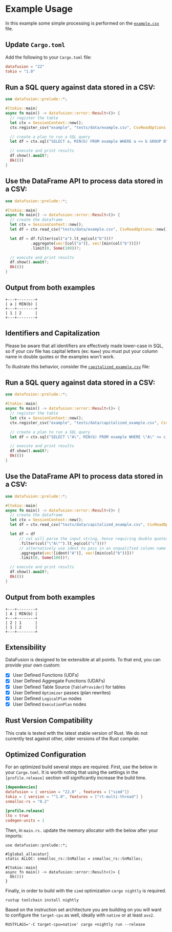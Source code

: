 <!---
  Licensed to the Apache Software Foundation (ASF) under one
  or more contributor license agreements.  See the NOTICE file
  distributed with this work for additional information
  regarding copyright ownership.  The ASF licenses this file
  to you under the Apache License, Version 2.0 (the
  "License"); you may not use this file except in compliance
  with the License.  You may obtain a copy of the License at

    http://www.apache.org/licenses/LICENSE-2.0

  Unless required by applicable law or agreed to in writing,
  software distributed under the License is distributed on an
  "AS IS" BASIS, WITHOUT WARRANTIES OR CONDITIONS OF ANY
  KIND, either express or implied.  See the License for the
  specific language governing permissions and limitations
  under the License.
-->

# Example Usage

In this example some simple processing is performed on the [`example.csv`](../../../datafusion/core/tests/data/example.csv) file.

## Update `Cargo.toml`

Add the following to your `Cargo.toml` file:

```toml
datafusion = "22"
tokio = "1.0"
```

## Run a SQL query against data stored in a CSV:

```rust
use datafusion::prelude::*;

#[tokio::main]
async fn main() -> datafusion::error::Result<()> {
  // register the table
  let ctx = SessionContext::new();
  ctx.register_csv("example", "tests/data/example.csv", CsvReadOptions::new()).await?;

  // create a plan to run a SQL query
  let df = ctx.sql("SELECT a, MIN(b) FROM example WHERE a <= b GROUP BY a LIMIT 100").await?;

  // execute and print results
  df.show().await?;
  Ok(())
}
```

## Use the DataFrame API to process data stored in a CSV:

```rust
use datafusion::prelude::*;

#[tokio::main]
async fn main() -> datafusion::error::Result<()> {
  // create the dataframe
  let ctx = SessionContext::new();
  let df = ctx.read_csv("tests/data/example.csv", CsvReadOptions::new()).await?;

  let df = df.filter(col("a").lt_eq(col("b")))?
           .aggregate(vec![col("a")], vec![min(col("b"))])?
           .limit(0, Some(100))?;

  // execute and print results
  df.show().await?;
  Ok(())
}
```

## Output from both examples

```text
+---+--------+
| a | MIN(b) |
+---+--------+
| 1 | 2      |
+---+--------+
```

## Identifiers and Capitalization

Please be aware that all identifiers are effectively made lower-case in SQL, so if your csv file has capital letters (ex: `Name`) you must put your column name in double quotes or the examples won't work.

To illustrate this behavior, consider the [`capitalized_example.csv`](../../../datafusion/core/tests/data/capitalized_example.csv) file:

## Run a SQL query against data stored in a CSV:

```rust
use datafusion::prelude::*;

#[tokio::main]
async fn main() -> datafusion::error::Result<()> {
  // register the table
  let ctx = SessionContext::new();
  ctx.register_csv("example", "tests/data/capitalized_example.csv", CsvReadOptions::new()).await?;

  // create a plan to run a SQL query
  let df = ctx.sql("SELECT \"A\", MIN(b) FROM example WHERE \"A\" <= c GROUP BY \"A\" LIMIT 100").await?;

  // execute and print results
  df.show().await?;
  Ok(())
}
```

## Use the DataFrame API to process data stored in a CSV:

```rust
use datafusion::prelude::*;

#[tokio::main]
async fn main() -> datafusion::error::Result<()> {
  // create the dataframe
  let ctx = SessionContext::new();
  let df = ctx.read_csv("tests/data/capitalized_example.csv", CsvReadOptions::new()).await?;

  let df = df
      // col will parse the input string, hence requiring double quotes to maintain the capitalization
      .filter(col("\"A\"").lt_eq(col("c")))?
      // alternatively use ident to pass in an unqualified column name directly without parsing
      .aggregate(vec![ident("A")], vec![min(col("b"))])?
      .limit(0, Some(100))?;

  // execute and print results
  df.show().await?;
  Ok(())
}
```

## Output from both examples

```text
+---+--------+
| A | MIN(b) |
+---+--------+
| 2 | 1      |
| 1 | 2      |
+---+--------+
```

## Extensibility

DataFusion is designed to be extensible at all points. To that end, you can provide your own custom:

- [x] User Defined Functions (UDFs)
- [x] User Defined Aggregate Functions (UDAFs)
- [x] User Defined Table Source (`TableProvider`) for tables
- [x] User Defined `Optimizer` passes (plan rewrites)
- [x] User Defined `LogicalPlan` nodes
- [x] User Defined `ExecutionPlan` nodes

## Rust Version Compatibility

This crate is tested with the latest stable version of Rust. We do not currently test against other, older versions of the Rust compiler.

## Optimized Configuration

For an optimized build several steps are required. First, use the below in your `Cargo.toml`. It is
worth noting that using the settings in the `[profile.release]` section will significantly increase the build time.

```toml
[dependencies]
datafusion = { version = "22.0" , features = ["simd"]}
tokio = { version = "^1.0", features = ["rt-multi-thread"] }
snmalloc-rs = "0.2"

[profile.release]
lto = true
codegen-units = 1
```

Then, in `main.rs.` update the memory allocator with the below after your imports:

```rust,ignore
use datafusion::prelude::*;

#[global_allocator]
static ALLOC: snmalloc_rs::SnMalloc = snmalloc_rs::SnMalloc;

#[tokio::main]
async fn main() -> datafusion::error::Result<()> {
  Ok(())
}
```

Finally, in order to build with the `simd` optimization `cargo nightly` is required.

```shell
rustup toolchain install nightly
```

Based on the instruction set architecture you are building on you will want to configure the `target-cpu` as well, ideally
with `native` or at least `avx2`.

```shell
RUSTFLAGS='-C target-cpu=native' cargo +nightly run --release
```

